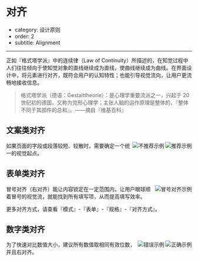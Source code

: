 # 对齐

- category: 设计原则
- order: 2
- subtitle: Alignment

---

正如『格式塔学派』中的连续律（Law of Continuity）所描述的，在知觉过程中人们往往倾向于使知觉对象的直线继续成为直线，使曲线继续成为曲线。在界面设计中，将元素进行对齐，既符合用户的认知特性；也能引导视觉流向，让用户更流畅地接收信息。

> 格式塔学派（德语：Gestalttheorie）：是心理学重要流派之一，兴起于 20 世纪初的德国，又称为完形心理学；主张人脑的运作原理是整体的，『整体不同于其部件的总和』。——摘自『维基百科』

## 文案类对齐

<img class="preview-img" align="right" alt="推荐示例" description="标题和正文左对齐，使用了一个视觉起点。" good src="https://os.alipayobjects.com/rmsportal/halNrWDrYoFPYzC.png">
<img class="preview-img" align="right" alt="不推荐示例" description="标题和正文使用了两个视觉起点，不推荐该种对齐方式，除非刻意强调两者区别。" bad src="https://os.alipayobjects.com/rmsportal/WBHYfadyasYcEIN.png">

如果页面的字段或段落较短、较散时，需要确定一个统一的视觉起点。

## 表单类对齐

<img class="preview-img" noPadding align="right" alt="冒号对齐示例" src="https://os.alipayobjects.com/rmsportal/ZRZQGhrTKBJUJYd.png">

冒号对齐（右对齐）能让内容锁定在一定范围内，让用户眼球顺着冒号的视觉流，就能找到所有填写项，从而提高填写效率。

更多对齐方式，请查看『模式』-『表单』-『规格』-『对齐方式』。

## 数字类对齐

<img class="preview-img" align="right" alt="正确示例" good src="https://os.alipayobjects.com/rmsportal/hCSQTEmahFyQcWk.png">
<img class="preview-img" align="right" alt="错误示例" bad src="https://os.alipayobjects.com/rmsportal/FDjScmPlWFPxkxL.png">

为了快速对比数值大小，建议所有数值取相同有效位数，并且右对齐。

